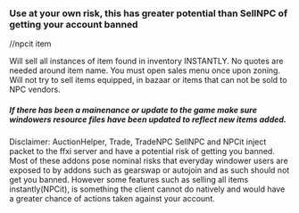 ### Use at your own risk, this has greater potential than SellNPC of getting your account banned

//npcit item

Will sell all instances of item found in inventory INSTANTLY. No quotes are needed around item name. You must open 
sales menu once upon zoning. Will not try to sell items equipped, in bazaar or items that can not be sold to NPC vendors.

##### If there has been a mainenance or update to the game make sure windowers resource files have been updated to reflect new items added.

Disclaimer: AuctionHelper, Trade, TradeNPC SellNPC and NPCit inject packet to the ffxi server and have a potential risk of getting you banned. Most of these addons pose nominal risks that everyday windower users are exposed to by addons such as gearswap or autojoin and as such should not get you banned. However some features such as selling all items instantly(NPCit), is something the client cannot do natively and would have a greater chance of actions taken against your account.
